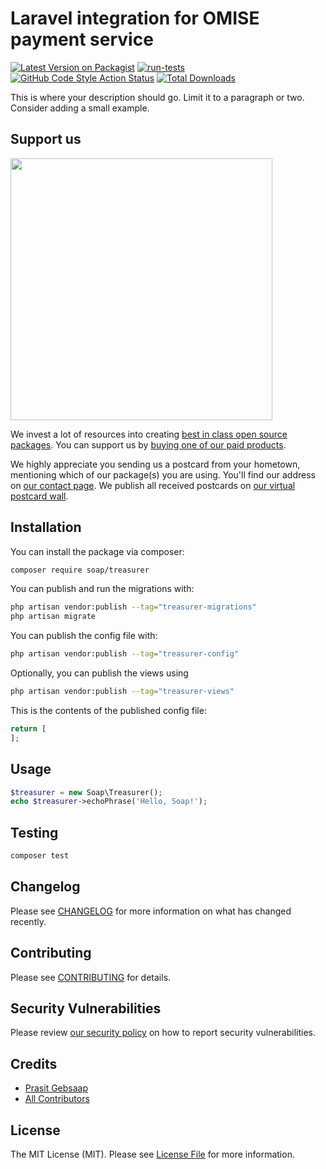 # Laravel integration for OMISE payment service

[![Latest Version on Packagist](https://img.shields.io/packagist/v/soap/treasurer.svg?style=flat-square)](https://packagist.org/packages/soap/treasurer)
[![run-tests](https://github.com/soap/treasurer/actions/workflows/run-tests.yml/badge.svg)](https://github.com/soap/treasurer/actions/workflows/run-tests.yml)
[![GitHub Code Style Action Status](https://img.shields.io/github/workflow/status/soap/treasurer/Check%20&%20fix%20styling?label=code%20style)](https://github.com/soap/treasurer/actions?query=workflow%3A"Check+%26+fix+styling"+branch%3Amain)
[![Total Downloads](https://img.shields.io/packagist/dt/soap/treasurer.svg?style=flat-square)](https://packagist.org/packages/soap/treasurer)

This is where your description should go. Limit it to a paragraph or two. Consider adding a small example.

## Support us

[<img src="https://github-ads.s3.eu-central-1.amazonaws.com/treasurer.jpg?t=1" width="419px" />](https://spatie.be/github-ad-click/treasurer)

We invest a lot of resources into creating [best in class open source packages](https://spatie.be/open-source). You can support us by [buying one of our paid products](https://spatie.be/open-source/support-us).

We highly appreciate you sending us a postcard from your hometown, mentioning which of our package(s) you are using. You'll find our address on [our contact page](https://spatie.be/about-us). We publish all received postcards on [our virtual postcard wall](https://spatie.be/open-source/postcards).

## Installation

You can install the package via composer:

```bash
composer require soap/treasurer
```

You can publish and run the migrations with:

```bash
php artisan vendor:publish --tag="treasurer-migrations"
php artisan migrate
```

You can publish the config file with:

```bash
php artisan vendor:publish --tag="treasurer-config"
```

Optionally, you can publish the views using

```bash
php artisan vendor:publish --tag="treasurer-views"
```

This is the contents of the published config file:

```php
return [
];
```

## Usage

```php
$treasurer = new Soap\Treasurer();
echo $treasurer->echoPhrase('Hello, Soap!');
```

## Testing

```bash
composer test
```

## Changelog

Please see [CHANGELOG](CHANGELOG.md) for more information on what has changed recently.

## Contributing

Please see [CONTRIBUTING](.github/CONTRIBUTING.md) for details.

## Security Vulnerabilities

Please review [our security policy](../../security/policy) on how to report security vulnerabilities.

## Credits

- [Prasit Gebsaap](https://github.com/soap)
- [All Contributors](../../contributors)

## License

The MIT License (MIT). Please see [License File](LICENSE.md) for more information.
